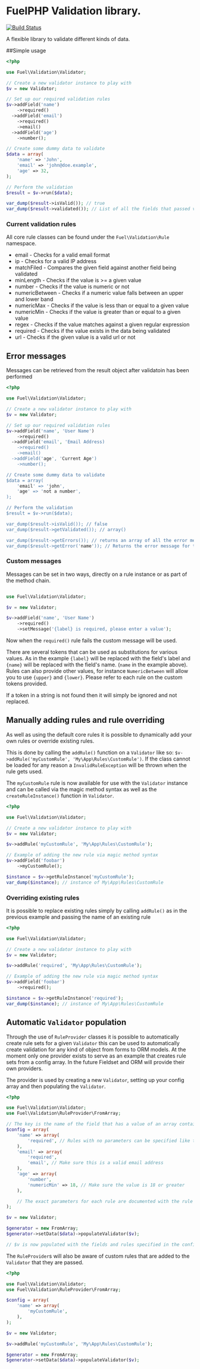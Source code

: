 # FuelPHP Validation library.

[![Build Status](https://travis-ci.org/fuelphp/validation.png?branch=master)](https://travis-ci.org/fuelphp/validation)

A flexible library to validate different kinds of data.

##Simple usage

```php
<?php

use Fuel\Validation\Validator;

// Create a new validator instance to play with
$v = new Validator;

// Set up our required validation rules
$v->addField('name')
    ->required()
  ->addField('email')
    ->required()
    ->email()
  ->addField('age')
    ->number();

// Create some dummy data to validate
$data = array(
    'name' => 'John',
    'email' => 'john@doe.example',
    'age' => 32,
);

// Perform the validation
$result = $v->run($data);

var_dump($result->isValid()); // true
var_dump($result->validated()); // List of all the fields that passed validation

```

### Current validation rules

All core rule classes can be found under the `Fuel\Validation\Rule` namespace.

 - email - Checks for a valid email format
 - ip -  Checks for a valid IP address
 - matchFiled - Compares the given field against another field being validated
 - minLength - Checks if the value is >= a given value
 - number - Checks if the value is numeric or not
 - numericBetween - Checks if a numeric value falls between an upper and lower band
 - numericMax - Checks if the value is less than or equal to a given value
 - numericMin - Checks if the value is greater than or equal to a given value
 - regex - Checks if the value matches against a given regular expression
 - required - Checks if the value exists in the data being validated
 - url - Checks if the given value is a valid url or not

## Error messages

Messages can be retrieved from the result object after validatoin has been performed

```php
<?php

use Fuel\Validation\Validator;

// Create a new validator instance to play with
$v = new Validator;

// Set up our required validation rules
$v->addField('name', 'User Name')
    ->required()
  ->addField('email', 'Email Address)
    ->required()
    ->email()
  ->addField('age', 'Current Age')
    ->number();

// Create some dummy data to validate
$data = array(
    'email' => 'john',
    'age' => 'not a number',
);

// Perform the validation
$result = $v->run($data);

var_dump($result->isValid()); // false
var_dump($result->getValidated()); // array()

var_dump($result->getErrors()); // returns an array of all the error messages encountered
var_dump($result->getError('name')); // Returns the error message for the 'name' field
```

### Custom messages
Messages can be set in two ways, directly on a rule instance or as part of the method chain.

```php

use Fuel\Validation\Validator;

$v = new Validator;

$v->addField('name', 'User Name')
    ->required()
    ->setMessage('{label} is required, please enter a value');

```
Now when the `required()` rule fails the custom message will be used.

There are several tokens that can be used as substitutions for various values. As in the example `{label}` will be replaced
with the field's label and `{name}` will be replaced with the field's name. (`name` in the example above). Rules can also
provide other values, for instance `NumericBetween` will allow you to use `{upper}` and `{lower}`. Please refer to each rule
on the custom tokens provided.

If a token in a string is not found then it will simply be ignored and not replaced.

## Manually adding rules and rule overriding
As well as using the default core rules it is possible to dynamically add your own rules or override existing rules.

This is done by calling the `addRule()` function on a `Validator` like so: `$v->addRule('myCustomRule', 'My\App\Rules\CustomRule')`.
If the class cannot be loaded for any reason a `InvalidRuleException` will be thrown when the rule gets used.

The `myCustomRule` rule is now available for use with the `Validator` instance and can be called via the magic method syntax as well as the `createRuleInstance()` function in `Validator`.

```php
<?php

use Fuel\Validation\Validator;

// Create a new validator instance to play with
$v = new Validator;

$v->addRule('myCustomRule', 'My\App\Rules\CustomRule');

// Example of adding the new rule via magic method syntax
$v->addField('foobar')
    ->myCustomRule();

$instance = $v->getRuleInstance('myCustomRule');
var_dump($instance); // instance of My\App\Rules\CustomRule
```

### Overriding existing rules
It is possible to replace existing rules simply by calling `addRule()` as in the previous example and passing the name of an existing rule

```php
<?php

use Fuel\Validation\Validator;

// Create a new validator instance to play with
$v = new Validator;

$v->addRule('required', 'My\App\Rules\CustomRule');

// Example of adding the new rule via magic method syntax
$v->addField('foobar')
    ->required();

$instance = $v->getRuleInstance('required');
var_dump($instance); // instance of My\App\Rules\CustomRule
```

## Automatic `Validator` population
Through the use of `RuleProvider` classes it is possible to automatically create rule sets for a given `Validator` this can be used to automatically create validation for any kind of object from forms to ORM models.
At the moment only one provider exists to serve as an example that creates rule sets from a config array. In the future Fieldset and ORM will provide their own providers.

The provider is used by creating a new `Validator`, setting up your config array and then populating the `Validator`.

```php
<?php

use Fuel\Validation\Validator;
use Fuel\Validation\RuleProvider\FromArray;

// The key is the name of the field that has a value of an array containing the rules
$config = array(
    'name' => array(
        'required', // Rules with no parameters can be specified like this
    ),
    'email' => array(
        'required',
        'email', // Make sure this is a valid email address
    ),
    'age' => array(
        'number',
        'numericMin' => 18, // Make sure the value is 18 or greater
    ),

    // The exact parameters for each rule are documented with the rule itself and can differ between rules.
);

$v = new Validator;

$generator = new FromArray;
$generator->setData($data)->populateValidator($v);

// $v is now populated with the fields and rules specified in the config array.
```

The `RuleProvider`s will also be aware of custom rules that are added to the `Validator` that they are passed.

```php
<?php

use Fuel\Validation\Validator;
use Fuel\Validation\RuleProvider\FromArray;

$config = array(
    'name' => array(
        'myCustomRule',
    ),
);

$v = new Validator;

$v->addRule('myCustomRule', 'My\App\Rules\CustomRule');

$generator = new FromArray;
$generator->setData($data)->populateValidator($v);

```
